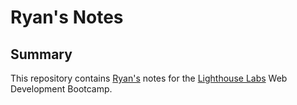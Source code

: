 # Ryan's Notes
## Summary
This repository contains [Ryan's](https://github.com/rfll) notes for the [Lighthouse Labs](https://www.lighthouselabs.ca/) Web Development Bootcamp.
